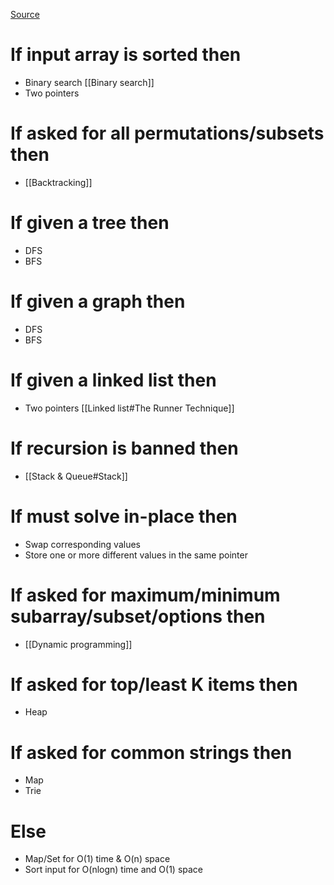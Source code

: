 [Source](https://seanprashad.com/leetcode-patterns/)
# If input array is sorted then
- Binary search [[Binary search]]
- Two pointers

# If asked for all permutations/subsets then
- [[Backtracking]]

# If given a tree then
- DFS
- BFS

# If given a graph then
- DFS
- BFS

# If given a linked list then
- Two pointers [[Linked list#The Runner Technique]]

# If recursion is banned then
- [[Stack & Queue#Stack]]

# If must solve in-place then
- Swap corresponding values
- Store one or more different values in the same pointer

# If asked for maximum/minimum subarray/subset/options then
- [[Dynamic programming]]

# If asked for top/least K items then
- Heap

# If asked for common strings then
- Map
- Trie

# Else
- Map/Set for O(1) time & O(n) space
- Sort input for O(nlogn) time and O(1) space
